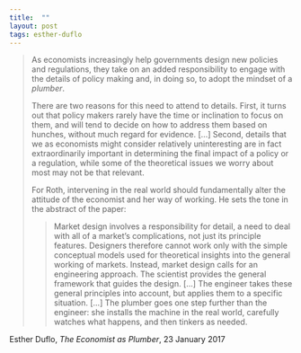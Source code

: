 ```yaml
---
title:  ""
layout: post
tags: esther-duflo
---
```



> As economists increasingly help governments design new policies and regulations, they take on an added responsibility to engage with the details of policy making and, in doing so, to adopt the mindset of a _plumber_.
> 
> There are two reasons for this need to attend to details. First, it turns out that policy makers rarely have the time or inclination to focus on them, and will tend to decide on how to address them based on hunches, without much regard for evidence. [...] Second, details that we as economists might consider relatively uninteresting are in fact extraordinarily important in determining the final impact of a policy or a regulation, while some of the theoretical issues we worry about most may not be that relevant.
>
> For Roth, intervening in the real world should fundamentally alter the attitude of the economist and her way of working. He sets the tone in the abstract of the paper:
> > Market design involves a responsibility for detail, a need to deal with all of a market’s complications, not just its principle features. Designers therefore cannot work only with the simple conceptual models used for theoretical insights into the general working of markets. Instead, market design calls for an engineering approach.
> The scientist provides the general framework that guides the design. [...] The engineer takes these general principles into account, but applies them to a specific situation. [...] The plumber goes one step further than the engineer: she installs the machine in the real world, carefully watches what happens, and then tinkers as needed.

Esther Duflo, _The Economist as Plumber_, 23 January 2017
